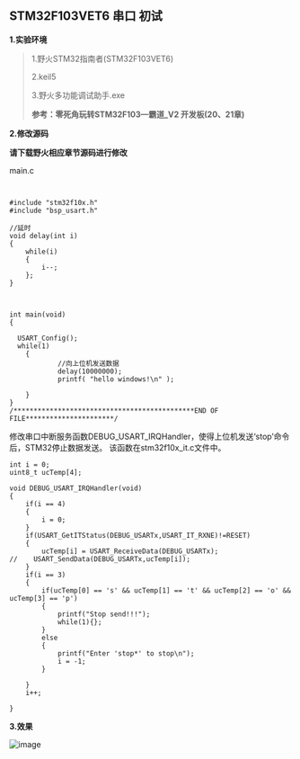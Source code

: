 ## STM32F103VET6 串口 初试

**1.实验环境**

>1.野火STM32指南者(STM32F103VET6)
>
>2.keil5
>
>3.野火多功能调试助手.exe
>
>**参考：零死角玩转STM32F103—霸道_V2 开发板(20、21章)**

**2.修改源码**

**请下载野火相应章节源码进行修改**

main.c
```

 
#include "stm32f10x.h"
#include "bsp_usart.h"

//延时
void delay(int i)
{
	while(i)
	{
		i--;
	};
}



int main(void)
{	

  USART_Config();
  while(1)
	{	
			//向上位机发送数据
			delay(10000000);
			printf( "hello windows!\n" );

	}	
}
/*********************************************END OF FILE**********************/

```


修改串口中断服务函数DEBUG_USART_IRQHandler，使得上位机发送‘stop’命令后，STM32停止数据发送。
该函数在stm32f10x_it.c文件中。

```
int i = 0;
uint8_t ucTemp[4];

void DEBUG_USART_IRQHandler(void)
{
	if(i == 4)
	{
		i = 0;
	}
	if(USART_GetITStatus(DEBUG_USARTx,USART_IT_RXNE)!=RESET)
	{		
		ucTemp[i] = USART_ReceiveData(DEBUG_USARTx);
//    USART_SendData(DEBUG_USARTx,ucTemp[i]);    
	}	 
	if(i == 3)
	{
		if(ucTemp[0] == 's' && ucTemp[1] == 't' && ucTemp[2] == 'o' && ucTemp[3] == 'p')
		{
			printf("Stop send!!!");
			while(1){};
		}
		else
		{
			printf("Enter 'stop*' to stop\n");
			i = -1;
		}
			
	}
	i++;
	
}

```

**3.效果**

![image](https://user-images.githubusercontent.com/48900845/112812732-0952d780-90b0-11eb-8cdd-cda0f6a6de79.png)

